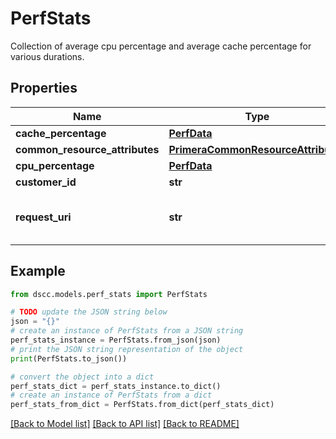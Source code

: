 # PerfStats

Collection of average cpu percentage and average cache percentage for various durations.

## Properties

Name | Type | Description | Notes
------------ | ------------- | ------------- | -------------
**cache_percentage** | [**PerfData**](PerfData.md) |  | [optional] 
**common_resource_attributes** | [**PrimeraCommonResourceAttributes**](PrimeraCommonResourceAttributes.md) |  | [optional] 
**cpu_percentage** | [**PerfData**](PerfData.md) |  | [optional] 
**customer_id** | **str** | customerId | [optional] 
**request_uri** | **str** | requestUri for detailed performance stats object | [optional] 

## Example

```python
from dscc.models.perf_stats import PerfStats

# TODO update the JSON string below
json = "{}"
# create an instance of PerfStats from a JSON string
perf_stats_instance = PerfStats.from_json(json)
# print the JSON string representation of the object
print(PerfStats.to_json())

# convert the object into a dict
perf_stats_dict = perf_stats_instance.to_dict()
# create an instance of PerfStats from a dict
perf_stats_from_dict = PerfStats.from_dict(perf_stats_dict)
```
[[Back to Model list]](../README.md#documentation-for-models) [[Back to API list]](../README.md#documentation-for-api-endpoints) [[Back to README]](../README.md)


